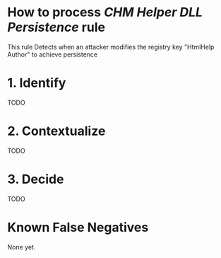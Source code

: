 # How to process *CHM Helper DLL Persistence* rule
This rule Detects when an attacker modifies the registry key "HtmlHelp Author" to achieve persistence

# 1. Identify
TODO

# 2. Contextualize
TODO

# 3. Decide
TODO

# Known False Negatives
None yet.
